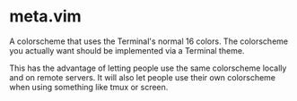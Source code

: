 # meta.vim

A colorscheme that uses the Terminal's normal 16 colors. The colorscheme
you actually want should be implemented via a Terminal theme.

This has the advantage of letting people use the same colorscheme 
locally and on remote servers. It will also let people use their own
colorscheme when using something like tmux or screen.


